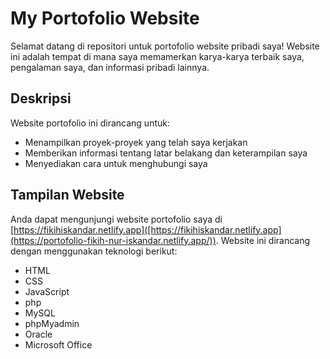# My Portofolio Website

Selamat datang di repositori untuk portofolio website pribadi saya! Website ini adalah tempat di mana saya memamerkan karya-karya terbaik saya, pengalaman saya, dan informasi pribadi lainnya. 

## Deskripsi

Website portofolio ini dirancang untuk:

- Menampilkan proyek-proyek yang telah saya kerjakan
- Memberikan informasi tentang latar belakang dan keterampilan saya
- Menyediakan cara untuk menghubungi saya

## Tampilan Website

Anda dapat mengunjungi website portofolio saya di [https://fikihiskandar.netlify.app]([https://fikihiskandar.netlify.app](https://portofolio-fikih-nur-iskandar.netlify.app/)). Website ini dirancang dengan menggunakan teknologi berikut:

- HTML
- CSS
- JavaScript
- php
- MySQL
- phpMyadmin
- Oracle
- Microsoft Office
